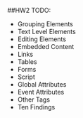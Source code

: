 ##HW2 TODO:
- Grouping Elements
- Text Level Elements
- Editing Elements
- Embedded Content
- Links
- Tables
- Forms
- Script
- Global Attributes
- Event Attributes
- Other Tags
- Ten Findings